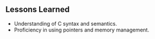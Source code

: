 ## Lessons Learned
- Understanding of C syntax and semantics.
- Proficiency in using pointers and memory management.
